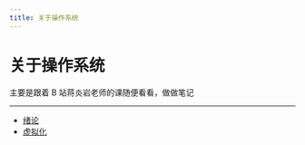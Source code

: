 ```yaml
---
title: 关于操作系统
---
```


关于操作系统
============

主要是跟着 B 站蒋炎岩老师的课随便看看，做做笔记

***

-   [绪论][intro]
-   [虚拟化][virtual]

  [intro]: introduction.md
  [virtual]: virtualization.md
